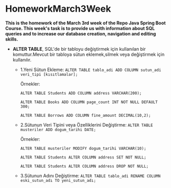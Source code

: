 # HomeworkMarch3Week

**This is the homework of the March 3rd week of the Repo Java Spring Boot Course. This week's task is to provide us with information about SQL queries and to increase our database creation, navigation and editing skills.**

* **ALTER TABLE**, SQL'de bir tabloyu değiştirmek için kullanılan bir komuttur.Mevcut bir tabloya sütun eklemek,silmek veya değiştirmek için kullanılır.
  * 1.Yeni Sütun Ekleme:
    `ALTER TABLE tablo_adi ADD COLUMN sutun_adi veri_tipi [kısıtlamalar];`
    
    Örnekler:
    
      `ALTER TABLE Students ADD COLUMN address VARCHAR(200);`
    
      `ALTER TABLE Books ADD COLUMN page_count INT NOT NULL DEFAULT 300;`
    
      `ALTER TABLE Borrows ADD COLUMN fine_amount DECIMAL(10,2);`

  * 2.Sütunun Veri Tipini veya Özelliklerini Değiştirme:
    `ALTER TABLE musteriler ADD dogum_tarihi DATE;`

    Örnekler:
    
    `ALTER TABLE musteriler MODIFY dogum_tarihi VARCHAR(10);`
    
    `ALTER TABLE Students ALTER COLUMN address SET NOT NULL;`

    `ALTER TABLE Students ALTER COLUMN address DROP NOT NULL;`

  * 3.Sütunun Adını Değiştirme:
    `ALTER TABLE tablo_adi RENAME COLUMN eski_sutun_adı TO yeni_sutun_adı;`

